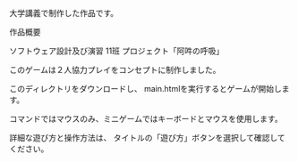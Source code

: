 大学講義で制作した作品です。

作品概要

ソフトウェア設計及び演習 11班 プロジェクト「阿吽の呼吸」

このゲームは２人協力プレイをコンセプトに制作しました。

このディレクトリをダウンロードし、
main.htmlを実行するとゲームが開始します。

コマンドではマウスのみ、ミニゲームではキーボードとマウスを使用します。

詳細な遊び方と操作方法は、
タイトルの「遊び方」ボタンを選択して確認してください。
